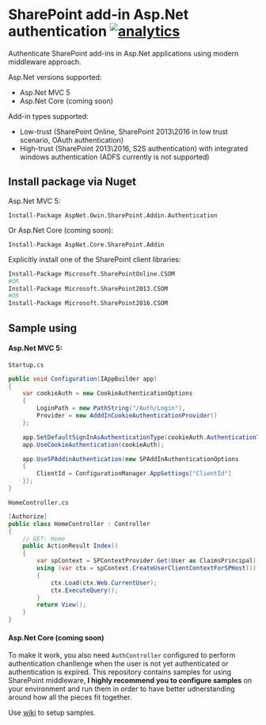 # SharePoint add-in Asp.Net authentication [![analytics](http://www.google-analytics.com/collect?v=1&t=pageview&tid=UA-87971440-5&cid=53bf5757-8d4f-44b3-94c1-1a0f33942f48&dl=https%3A%2F%2Fgithub.com%2Fs-KaiNet%2FSharePoint-AspNet-Authentication)]()  
Authenticate SharePoint add-ins in Asp.Net applications using modern middleware approach.   

Asp.Net versions supported:  
 - Asp.Net MVC 5
 - Asp.Net Core (coming soon)

Add-in types supported: 
 - Low-trust (SharePoint Online, SharePoint 2013\2016 in low trust scenario, OAuth authentication)
 - High-trust (SharePoint 2013\2016, S2S authentication) with integrated windows authentication (ADFS currently is not supported)

## Install package via Nuget

Asp.Net MVC 5:
```
Install-Package AspNet.Owin.SharePoint.Addin.Authentication
```

Or Asp.Net Core (coming soon):
```
Install-Package AspNet.Core.SharePoint.Addin
```

Explicitly install one of the SharePoint client libraries:
```bash
Install-Package Microsoft.SharePointOnline.CSOM 
#OR
Install-Package Microsoft.SharePoint2013.CSOM
#OR
Install-Package Microsoft.SharePoint2016.CSOM 
```


## Sample using

#### Asp.Net MVC 5:  

`Startup.cs`
```csharp
public void Configuration(IAppBuilder app)
{
	var cookieAuth = new CookieAuthenticationOptions
	{
		LoginPath = new PathString("/Auth/Login"),
		Provider = new AdddInCookieAuthenticationProvider()
	};

	app.SetDefaultSignInAsAuthenticationType(cookieAuth.AuthenticationType);
	app.UseCookieAuthentication(cookieAuth);

	app.UseSPAddinAuthentication(new SPAddInAuthenticationOptions
	{
		ClientId = ConfigurationManager.AppSettings["ClientId"]
	});
}

```
`HomeController.cs`
```csharp
[Authorize]
public class HomeController : Controller
{
	// GET: Home
	public ActionResult Index()
	{
		var spContext = SPContextProvider.Get(User as ClaimsPrincipal);
		using (var ctx = spContext.CreateUserClientContextForSPHost())
		{
			ctx.Load(ctx.Web.CurrentUser);
			ctx.ExecuteQuery();
		}
		return View();
	}
}
```
#### Asp.Net Core (coming soon)

To make it work, you also need `AuthController` configured to perform authentication chanllenge when the user is not yet authenticated or authentication is expired. 
This repository contains samples for using SharePoint middleware, **I highly recommend you to configure samples** on your environment and run them in order to have better udnerstanding around how all the pieces fit together. 

Use [wiki](https://github.com/s-KaiNet/SharePoint-AspNet-Authentication/wiki) to setup samples. 